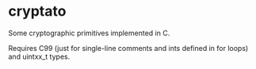 cryptato
========

Some cryptographic primitives implemented in C.

Requires C99 (just for single-line comments and ints defined in for loops) and uintxx_t types.

